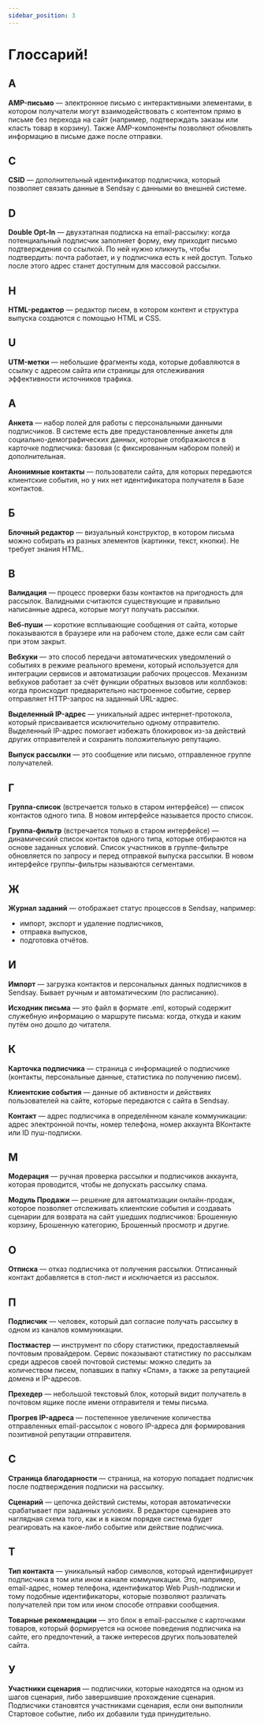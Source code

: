 ```yaml
---
sidebar_position: 3
---
```


# Глоссарий!

## A

**AMP-письмо** — электронное письмо с интерактивными элементами, в котором получатели могут взаимодействовать с контентом прямо в письме без перехода на сайт (например, подтверждать заказы или класть товар в корзину). Также AMP-компоненты позволяют обновлять информацию в письме даже после отправки.

## C

**CSID** — дополнительный идентификатор подписчика, который позволяет связать данные в Sendsay с данными во внешней системе.

## D

**Double Opt-In** — двухэтапная подписка на email-рассылку: когда потенциальный подписчик заполняет форму, ему приходит письмо подтверждения со ссылкой. По ней нужно кликнуть, чтобы подтвердить: почта работает, и у подписчика есть к ней доступ. Только после этого адрес станет доступным для массовой рассылки.

## H

**HTML-редактор** — редактор писем, в котором контент и структура выпуска создаются с помощью HTML и CSS.

## U

**UTM-метки** — небольшие фрагменты кода, которые добавляются в ссылку с адресом сайта или страницы для отслеживания эффективности источников трафика.

## А

**Анкета** — набор полей для работы с персональными данными подписчиков. В системе есть две предустановленные анкеты для социально-демографических данных, которые отображаются в карточке подписчика: базовая (с фиксированным набором полей) и дополнительная.

**Анонимные контакты** — пользователи сайта, для которых передаются клиентские события, но у них нет идентификатора получателя в Базе контактов.

## Б

**Блочный редактор** — визуальный конструктор, в котором письма можно собирать из разных элементов (картинки, текст, кнопки). Не требует знания HTML.

## В

**Валидация** — процесс проверки базы контактов на пригодность для рассылок. Валидными считаются существующие и правильно написанные адреса, которые могут получать рассылки.

**Веб-пуши** — короткие всплывающие сообщения от сайта, которые показываются в браузере или на рабочем столе, даже если сам сайт при этом закрыт.

**Вебхуки** — это способ передачи автоматических уведомлений о событиях в режиме реального времени, который используется для интеграции сервисов и автоматизации рабочих процессов. Механизм вебхуков работает за счёт функции обратных вызовов или коллбэков: когда происходит предварительно настроенное событие, сервер отправляет HTTP-запрос на заданный URL-адрес.

**Выделенный IP-адрес** — уникальный адрес интернет-протокола, который присваивается исключительно одному отправителю. Выделенный IP-адрес помогает избежать блокировок из-за действий других отправителей и сохранить положительную репутацию.

**Выпуск рассылки** — это сообщение или письмо, отправленное группе получателей.

## Г

**Группа-список** (встречается только в старом интерфейсе) — список контактов одного типа. В новом интерфейсе называется просто список.

**Группа-фильтр** (встречается только в старом интерфейсе) — динамический список контактов одного типа, которые отбираются на основе заданных условий. Список участников в группе-фильтре обновляется по запросу и перед отправкой выпуска рассылки. В новом интерфейсе группы-фильтры называются сегментами.

## Ж

**Журнал заданий** — отображает статус процессов в Sendsay, например:

- импорт, экспорт и удаление подписчиков,
- отправка выпусков,
- подготовка отчётов.

## И

**Импорт** — загрузка контактов и персональных данных подписчиков в Sendsay. Бывает ручным и автоматическим (по расписанию).

**Исходник письма** — это файл в формате .eml, который содержит служебную информацию о маршруте письма: когда, откуда и каким путём оно дошло до читателя.

## К

**Карточка подписчика** — страница с информацией о подписчике (контакты, персональные данные, статистика по получению писем).

**Клиентские события** — данные об активности и действиях пользователей на сайте, которые передаются с сайта в Sendsay.

**Контакт** — адрес подписчика в определённом канале коммуникации: адрес электронной почты, номер телефона, номер аккаунта ВКонтакте или ID пуш-подписки.

## М

**Модерация** — ручная проверка рассылки и подписчиков аккаунта, которая проводится, чтобы не допускать рассылку спама.

**Модуль Продажи** — решение для автоматизации онлайн-продаж, которое позволяет отслеживать клиентские события и создавать сценарии для возврата на сайт ушедших подписчиков: Брошенную корзину, Брошенную категорию, Брошенный просмотр и другие.

## О

**Отписка** — отказ подписчика от получения рассылки. Отписанный контакт добавляется в стоп-лист и исключается из рассылок.

## П

**Подписчик** — человек, который дал согласие получать рассылку в одном из каналов коммуникации.

**Постмастер** — инструмент по сбору статистики, предоставляемый почтовым провайдером. Сервис показывают статистику по рассылкам среди адресов своей почтовой системы: можно следить за количеством писем, попавших в папку «Спам», а также за репутацией домена и IP-адресов.

**Прехедер** — небольшой текстовый блок, который видит получатель в почтовом ящике после имени отправителя и темы письма.

**Прогрев IP-адреса** — постепенное увеличение количества отправленных email-рассылок с нового IP-адреса для формирования позитивной репутации отправителя.

## С

**Страница благодарности** — страница, на которую попадает подписчик после подтверждения подписки на рассылку.

**Сценарий** — цепочка действий системы, которая автоматически срабатывает при заданных условиях. В редакторе сценариев это наглядная схема того, как и в каком порядке система будет реагировать на какое-либо событие или действие подписчика.

## Т

**Тип контакта** — уникальный набор символов, который идентифицирует подписчика в том или ином канале коммуникации. Это, например, email-адрес, номер телефона, идентификатор Web Push-подписки и тому подобные идентификаторы, которые позволяют различать получателей при том или ином способе отправки сообщения.

**Товарные рекомендации** — это блок в email-рассылке с карточками товаров, который формируется на основе поведения подписчика на сайте, его предпочтений, а также интересов других пользователей сайта.

## У

**Участники сценария** — подписчики, которые находятся на одном из шагов сценария, либо завершившие прохождение сценария. Подписчики становятся участниками сценария, если они выполнили Стартовое событие, либо их добавили туда принудительно.
